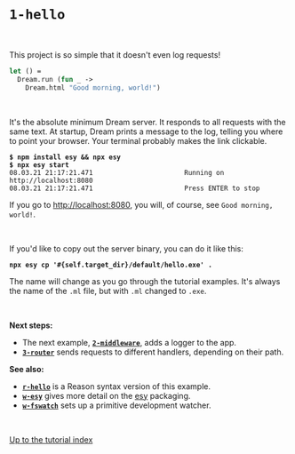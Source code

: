 # `1-hello`

<br>

This project is so simple that it doesn't even log requests!

```ocaml
let () =
  Dream.run (fun _ ->
    Dream.html "Good morning, world!")
```

<br>

It's the absolute minimum Dream server. It responds to all requests with the
same text. At startup, Dream prints a message to the log, telling you where to
point your browser. Your terminal probably makes the link clickable.

<pre><code><b>$ npm install esy && npx esy</b>
<b>$ npx esy start</b>
08.03.21 21:17:21.471                       Running on http://localhost:8080
08.03.21 21:17:21.471                       Press ENTER to stop
</code></pre>

If you go to [http://localhost:8080](http://localhost:8080), you will, of
course, see `Good morning, world!`.

<br>

If you'd like to copy out the server binary, you can do it like this:

<pre><code><b>npx esy cp '#{self.target_dir}/default/hello.exe' .
</b></code></pre>

The name will change as you go through the tutorial examples. It's always the
name of the `.ml` file, but with `.ml` changed to `.exe`.

<br>

**Next steps:**

- The next example, [**`2-middleware`**](../2-middleware#files), adds a logger
  to the app.
- [**`3-router`**](../3-router#files) sends requests to different handlers,
  depending on their path.

**See also:**

- [**`r-hello`**](../r-hello#files) is a Reason syntax version of this example.
- [**`w-esy`**](../w-esy#files) gives more detail on the [esy](https://esy.sh/)
  packaging.
- [**`w-fswatch`**](../w-fswatch#files) sets up a primitive development watcher.


<br>

[Up to the tutorial index](../#readme)
